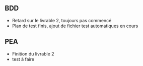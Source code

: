 ## BDD
- Retard sur le livrable 2, toujours pas commencé
- Plan de test finis, ajout de fichier test automatiques en cours


## PEA

- Finition du livrable 2
- test à faire
  
